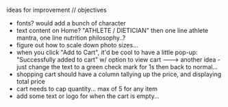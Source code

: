 ideas for improvement // objectives
- fonts? would add a bunch of character
- text content on Home? "ATHLETE / DIETICIAN" then one line athlete mantra, one line nutrition philosophy..?
- figure out how to scale down photo sizes...
- when you click "Add to Cart", it'd be cool to have a little pop-up: "Successfully added to cart" w/ option to view cart
---> another idea - just change the text to a green check mark for 1s then back to normal...
- shopping cart should have a column tallying up the price, and displaying total price
- cart needs to cap quantity... max of 5 for any item
- add some text or logo for when the cart is empty...
